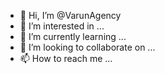 - 👋 Hi, I’m @VarunAgency
- 👀 I’m interested in ...
- 🌱 I’m currently learning ...
- 💞️ I’m looking to collaborate on ...
- 📫 How to reach me ...

<!---
VarunAgency/VarunAgency is a ✨ special ✨ repository because its `README.md` (this file) appears on your GitHub profile.
You can click the Preview link to take a look at your changes.
--->
